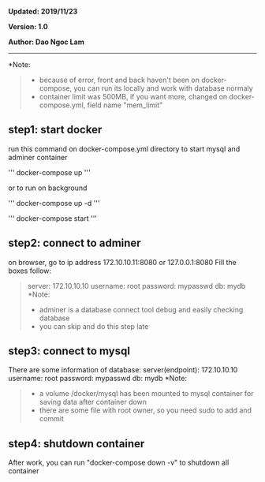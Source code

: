 **Updated: 2019/11/23**

**Version: 1.0**

**Author: Dao Ngoc Lam**
***

*Note: 
> - because of error, front and back haven't been on docker-compose, you can run its locally and work with database normaly
> - container limit was 500MB, if you want more, changed on docker-compose.yml, field name "mem_limit"

## step1: start docker
run this command on docker-compose.yml directory to start mysql and adminer container

'''
docker-compose up
'''

or to run on background

'''
docker-compose up -d 
'''

'''
docker-compose start
''' 

## step2: connect to adminer
on browser, go to ip address 172.10.10.11:8080 or 127.0.0.1:8080
Fill the boxes follow:
> server: 172.10.10.10
> username: root
> password: mypasswd
> db: mydb
*Note:
> - adminer is a database connect tool debug and easily checking database
> - you can skip and do this step late

## step3: connect to mysql
There are some information of database:
       server(endpoint): 172.10.10.10
       username: root
       password: mypasswd
       db: mydb
*Note: 
> - a volume /docker/mysql has been mounted to mysql container for saving data after container down
> - there are some file with root owner, so you need sudo to add and commit

## step4: shutdown container
After work, you can run "docker-compose down -v" to shutdown all container
